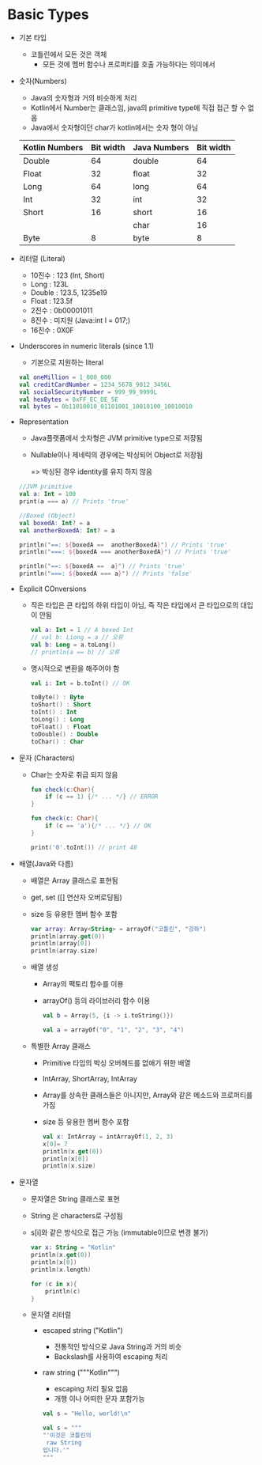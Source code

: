 # Basic Types

* 기본 타입

    * 코틀린에서 모든 것은 객체
        * 모든 것에 멤버 함수나 프로퍼티를 호출 가능하다는 의미에서 

* 숫자(Numbers)

    * Java의 숫자형과 거의 비슷하게 처리
    * Kotlin에서 Number는 클래스임, java의 primitive type에 직접 접근 할 수 없음
    * Java에서 숫자형이던 char가 kotlin에서는 숫자 형이 아님
    
    | Kotlin Numbers | Bit width | Java Numbers | Bit width |
    | -------------- | --------- | ------------ | --------- |
    | Double         | 64        | double       | 64        |
    | Float          | 32        | float        | 32        |
    | Long           | 64        | long         | 64        |
    | Int            | 32        | int          | 32        |
    | Short          | 16        | short        | 16        |
    |                |           | char         | 16        |
    | Byte           | 8         | byte         | 8         |



* 리터럴 (Literal)

  * 10진수 : 123 (Int, Short)
  * Long : 123L
  * Double : 123.5, 1235e19
  * Float : 123.5f
  * 2진수 : 0b00001011
  * 8진수 : 미지원 (Java:int l = 017;)
  * 16진수 :  0X0F

* Underscores in numeric literals (since 1.1)

  * 기본으로 지원하는 literal

  ```kotlin
  val oneMillion = 1_000_000
  val creditCardNumber = 1234_5678_9012_3456L
  val socialSecurityNumber = 999_99_9999L
  val hexBytes = 0xFF_EC_DE_5E
  val bytes = 0b11010010_01101001_10010100_10010010
  ```

* Representation

  * Java플랫폼에서 숫자형은 JVM primitive type으로 저장됨

  * Nullable이나 제네릭의 경우에는 박싱되어 Object로 저장됨

    => 박싱된 경우 identity를 유지 하지 않음

  ```kotlin
  //JVM primitive
  val a: Int = 100
  print(a === a) // Prints 'true'
  
  //Boxed (Object)
  val boxedA: Int? = a
  val anotherBoxedA: Int? = a
  
  println("==: ${boxedA ==  anotherBoxedA}") // Prints 'true'
  println("===: ${boxedA === anotherBoxedA}") // Prints 'true'
  
  println("==: ${boxedA ==  a}") // Prints 'true'
  println("===: ${boxedA === a}") // Prints 'false'
  ```

* Explicit COnversions

  * 작은 타입은 큰 타입의 하위 타입이 아님, 즉 작은 타입에서 큰 타입으로의 대입이 안됨

    ```kotlin
    val a: Int = 1 // A boxed Int
    // val b: Liong = a // 오류
    val b: Long = a.toLong()
    // println(a == b) // 오류
    ```

  * 명시적으로 변환을 해주어야 함

    ```kotlin
    val i: Int = b.toInt() // OK
    ```

    ```kotlin
    toByte() : Byte
    toShort() : Short
    toInt() : Int
    toLong() : Long
    toFloat() : Float
    toDouble() : Double
    toChar() : Char
    ```

* 문자 (Characters)

  * Char는 숫자로 취급 되지 않음

    ```kotlin
    fun check(c:Char){
        if (c == 1) {/* ... */} // ERROR
    }
    
    fun check(c: Char){
        if (c == 'a'){/* ... */} // OK
    }
    
    print('0'.toInt()) // print 48
    ```

* 배열(Java와 다름)

  * 배열은 Array 클래스로 표현됨

  * get, set ([] 연산자 오버로딩됨)

  * size 등 유용한 멤버 함수 포함

    ```kotlin
    var array: Array<String> = arrayOf("코틀린", "강좌")
    println(array.get(0))
    println(array[0])
    println(array.size)
    ```

  * 배열 생성

    * Array의 팩토리 함수를 이용

    * arrayOf() 등의 라이브러리 함수 이용

      ```kotlin
      val b = Array(5, {i -> i.toString()})
      
      val a = arrayOf("0", "1", "2", "3", "4")
      ```

  * 특별한 Array 클래스

    * Primitive 타입의 박싱 오버헤드를 없애기 위한 배열

    * IntArray, ShortArray, IntArray

    * Array를 상속한 클래스들은 아니지만, Array와 같은 메소드와 프로퍼티를 가짐

    * size 등 유용한 멤버 함수 포함

      ```kotlin
      val x: IntArray = intArrayOf(1, 2, 3)
      x[0]= 7
      println(x.get(0))
      println(x[0])
      println(x.size)
      ```

* 문자열

  * 문자열은 String 클래스로 표현

  * String 은 characters로 구성됨

  * s[i]와 같은 방식으로 접근 가능 (immutable이므로 변경 불가)

    ```kotlin
    var x: String = "Kotlin"
    println(x.get(0))
    println(x[0])
    println(x.length)
    
    for (c in x){
        println(c)
    }
    ```

  * 문자열 리터럴

    * escaped string ("Kotlin")

      * 전통적인 방식으로 Java String과 거의 비슷
      * Backslash를 사용하여 escaping 처리

    * raw string ("""Kotlin""")

      * escaping 처리 필요 없음
      * 개행 이나 어떠한 문자 포함가능

      ```kotlin
      val s = "Hello, world!\n"
      
      val s = """
      "'이것은 코틀린의
       raw String
      입니다.'"
      """
      ```